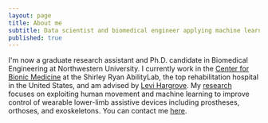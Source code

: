 ```yaml
---
layout: page
title: About me
subtitle: Data scientist and biomedical engineer applying machine learning to solve real-world problems in rehabilitation and beyond.
published: true
---
```


I'm now a graduate research assistant and Ph.D. candidate in Biomedical Engineering at Northwestern University. I currently work in the [Center for Bionic Medicine](https://www.sralab.org/research/labs/center-bionic-medicine) at the Shirley Ryan AbilityLab, the top rehabilitation hospital in the United States, and am advised by [Levi Hargrove](https://www.sralab.org/researchers/levi-hargrove-phd). My [research](https://blair-hu.github.io/projects/) focuses on exploiting human movement and machine learning to improve control of wearable lower-limb assistive devices including prostheses, orthoses, and exoskeletons. You can contact me [here](mailto:blairhhu@gmail.com).

